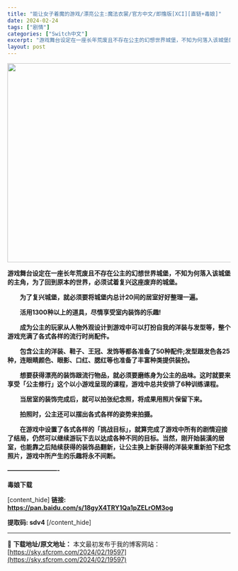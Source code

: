 ```yaml
---
title: "能让女子着魔的游戏/漂亮公主:魔法衣裳/官方中文/即撸版[XCI][直链+毒娘]"
date: 2024-02-24
tags: ["剧情"]
categories: ["Switch中文"]
excerpt: "游戏舞台设定在一座长年荒废且不存在公主的幻想世界城堡，不知为何落入该城堡的主角，为了回到原本的世界，必须试着复兴这座废弃的城堡。 　　为了复兴城堡，就必须要将城堡内总计20间的居室好好整理一遍。 　　活用1300种以上的道具，尽情享受室内装饰的乐趣! 　　成为公主的玩家从人物外观设计到游戏中可以打扮&hellip;"
layout: post
---
```


<img class="aligncenter size-full wp-image-67428" src="https://sky.sfcrom.com/wp-content/uploads/2024/02/2024082603013915.webp" alt="" width="800" height="449" />

<strong>游戏舞台设定在一座长年荒废且不存在公主的幻想世界城堡，不知为何落入该城堡的主角，为了回到原本的世界，必须试着复兴这座废弃的城堡。</strong>

<strong>　　为了复兴城堡，就必须要将城堡内总计20间的居室好好整理一遍。</strong>

<strong>　　活用1300种以上的道具，尽情享受室内装饰的乐趣!</strong>

<strong>　　成为公主的玩家从人物外观设计到游戏中可以打扮自我的洋装与发型等，整个游戏充满了各式各样的流行时尚配件。</strong>

<strong>　　包含公主的洋装、鞋子、王冠、发饰等都各准备了50种配件;发型跟发色各25种，连眼睛颜色、眼影、口红、腮红等也准备了丰富种类提供装扮。</strong>

<strong>　　想要获得漂亮的装饰跟流行物品，就必须要磨练身为公主的品味。这时就要来享受「公主修行」这个以小游戏呈现的课程，游戏中总共安排了6种训练课程。</strong>

<strong>　　当居室的装饰完成后，就可以拍张纪念照，将成果用照片保留下来。</strong>

<strong>　　拍照时，公主还可以摆出各式各样的姿势来拍摄。</strong>

<strong>　　在游戏中设置了各式各样的「挑战目标」，就算完成了游戏中所有的剧情迎接了结局，仍然可以继续游玩下去以达成各种不同的目标。当然，刚开始装潢的居室，也能靠之后陆续获得的装饰品翻新，让公主换上新获得的洋装来重新拍下纪念照片，游戏中所产生的乐趣将永不间断。</strong>

<strong>————————-</strong>

<strong>毒娘下载</strong>

[content_hide]
<strong>链接: </strong><strong>https://pan.baidu.com/s/18gyX4TRY1Qa1pZELrOM3og</strong>

<strong> 提取码: sdv4</strong>
[/content_hide]

---
📖 **下载地址/原文地址：** 本文最初发布于我的博客网站：[https://sky.sfcrom.com/2024/02/19597](https://sky.sfcrom.com/2024/02/19597)
